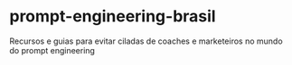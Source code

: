# prompt-engineering-brasil
Recursos e guias para evitar ciladas de coaches e marketeiros no mundo do prompt engineering

